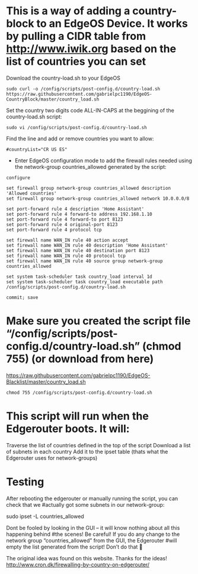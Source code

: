 # This is a way of adding a country-block to an EdgeOS Device. It works by pulling a CIDR table from http://www.iwik.org based on the list of countries you can set

Download the country-load.sh to your EdgeOS
```
sudo curl -o /config/scripts/post-config.d/country-load.sh https://raw.githubusercontent.com/gabrielpc1190/EdgeOS-CountryBlock/master/country_load.sh
```

Set the country two digits code ALL-IN-CAPS at the beggining of the country-load.sh script:
```
sudo vi /config/scripts/post-config.d/country-load.sh
```
Find the line and add or remove countries you want to allow:
```
#countryList="CR US ES"
```

+ Enter EdgeOS configuration mode to add the firewall rules needed using the network-group countries_allowed generated by the script:
```
configure

set firewall group network-group countries_allowed description 'Allowed countries'
set firewall group network-group countries_allowed network 10.0.0.0/8

set port-forward rule 4 description 'Home Assistant'
set port-forward rule 4 forward-to address 192.168.1.10
set port-forward rule 4 forward-to port 8123
set port-forward rule 4 original-port 8123
set port-forward rule 4 protocol tcp

set firewall name WAN_IN rule 40 action accept
set firewall name WAN_IN rule 40 description 'Home Assistant'
set firewall name WAN_IN rule 40 destination port 8123
set firewall name WAN_IN rule 40 protocol tcp
set firewall name WAN_IN rule 40 source group network-group countries_allowed

set system task-scheduler task country_load interval 1d
set system task-scheduler task country_load executable path /config/scripts/post-config.d/country-load.sh

commit; save
```

# Make sure you created the script file “/config/scripts/post-config.d/country-load.sh” (chmod 755) (or download from here)
https://raw.githubusercontent.com/gabrielpc1190/EdgeOS-Blacklist/master/country_load.sh
```
chmod 755 /config/scripts/post-config.d/country-load.sh
```

# This script will run when the Edgerouter boots. It will:
Traverse the list of countries defined in the top of the script
Download a list of subnets in each country
Add it to the ipset table (thats what the Edgerouter uses for network-groups)

# Testing
After rebooting the edgerouter or manually running the script, you can check that we #actually got some subnets in our network-group:

sudo ipset -L countries_allowed

Dont be fooled by looking in the GUI – it will know nothing about all this happening behind #the scenes!
Be careful!
If you do any change to the network group “countries_allowed” from the GUI, the Edgerouter #will empty the list generated from the script! Don’t do that 🙂


The original idea was found on this website. Thanks for the ideas!
http://www.cron.dk/firewalling-by-country-on-edgerouter/
